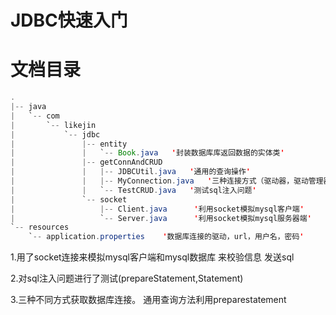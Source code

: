 # JDBC快速入门

# 文档目录
```java
.
|-- java
|   `-- com
|       `-- likejin
|           `-- jdbc
|               |-- entity
|               |   `-- Book.java   '封装数据库库返回数据的实体类'
|               |-- getConnAndCRUD
|               |   |-- JDBCUtil.java   '通用的查询操作'
|               |   |-- MyConnection.java   '三种连接方式（驱动器，驱动管理器，数据库连接池）'
|               |   `-- TestCRUD.java   '测试sql注入问题'
|               `-- socket
|                   |-- Client.java      '利用socket模拟mysql客户端'
|                   `-- Server.java      '利用socket模拟mysql服务器端'
`-- resources
    `-- application.properties    '数据库连接的驱动，url，用户名，密码'
```
1.用了socket连接来模拟mysql客户端和mysql数据库 来校验信息 发送sql

2.对sql注入问题进行了测试(prepareStatement,Statement)

3.三种不同方式获取数据库连接。
通用查询方法利用preparestatement
